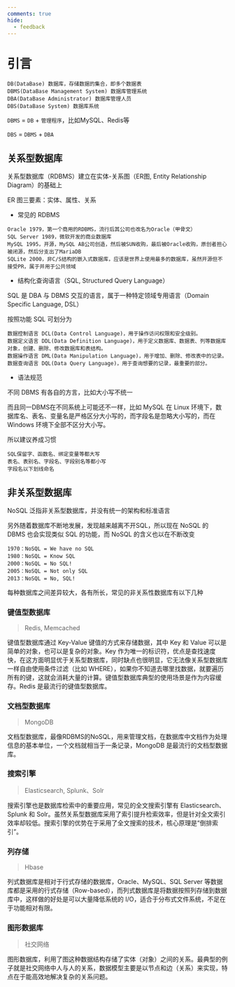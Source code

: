 ```yaml
---
comments: true
hide:
  - feedback
---
```


# 引言

```text
DB(DataBase) 数据库，存储数据的集合，即多个数据表
DBMS(DataBase Management System) 数据库管理系统
DBA(DataBase Administrator) 数据库管理人员
DBS(DataBase System) 数据库系统
```

`DBMS` = `DB` + `管理程序`，比如MySQL、Redis等

`DBS` = `DBMS` + `DBA`

## 关系型数据库

关系型数据库（RDBMS）建立在实体-关系图（ER图, Entity Relationship Diagram）的基础上

ER 图三要素：实体、属性、关系

- 常见的 RDBMS

```text
Oracle 1979，第一个商用的RDBMS，流行后其公司也改名为Oracle（甲骨文）
SQL Server 1989，微软开发的商业数据库
MySQL 1995，开源，MySQL AB公司创造，然后被SUN收购，最后被Oracle收购，原创者担心被闭源，然后分支出了MariaDB
SQLite 2000，非C/S结构的嵌入式数据库，应该是世界上使用最多的数据库，虽然开源但不接受PR，属于并用于公共领域
```

- 结构化查询语言（SQL, Structured Query Language）

SQL 是 DBA 与 DBMS 交互的语言，属于一种特定领域专用语言（Domain Specific Language, DSL）

按照功能 SQL 可划分为

```text
数据控制语言 DCL(Data Control Language)，用于操作访问权限和安全级别。
数据定义语言 DDL(Data Definition Language)，用于定义数据库、数据表、列等数据库对象，创建、删除、修改数据库和表结构。
数据操作语言 DML(Data Manipulation Language)，用于增加、删除、修改表中的记录。
数据查询语言 DQL(Data Query Language)，用于查询想要的记录，最重要的部分。
```

- 语法规范

不同 DBMS 有各自的方言，比如大小写不统一

而且同一DBMS在不同系统上可能还不一样，比如 MySQL 在 Linux 环境下，数据库名、表名、变量名是严格区分大小写的，而字段名是忽略大小写的，而在 Windows 环境下全部不区分大小写。

所以建议养成习惯

```text
SQL保留字、函数名、绑定变量等都大写
表名、表别名、字段名、字段别名等都小写
字段名以下划线命名
```

## 非关系型数据库

NoSQL 泛指非关系型数据库，并没有统一的架构和标准语言

另外随着数据库不断地发展，发现越来越离不开SQL，所以现在 NoSQL 的 DBMS 也会实现类似 SQL 的功能，而 NoSQL 的含义也以在不断改变

```text
1970：NoSQL = We have no SQL
1980：NoSQL = Know SQL
2000：NoSQL = No SQL!
2005：NoSQL = Not only SQL
2013：NoSQL = No, SQL!
```

每种数据库之间差异较大，各有所长，常见的非关系性数据库有以下几种

### 键值型数据库

> Redis, Memcached

键值型数据库通过 Key-Value 键值的方式来存储数据，其中 Key 和 Value 可以是简单的对象，也可以是复杂的对象。Key 作为唯一的标识符，优点是查找速度快，在这方面明显优于关系型数据库，同时缺点也很明显，它无法像关系型数据库一样自由使用条件过滤（比如 WHERE），如果你不知道去哪里找数据，就要遍历所有的键，这就会消耗大量的计算。键值型数据库典型的使用场景是作为内容缓存。Redis 是最流行的键值型数据库。

### 文档型数据库

> MongoDB

文档型数据库，最像RDBMS的NoSQL，用来管理文档，在数据库中文档作为处理信息的基本单位，一个文档就相当于一条记录，MongoDB 是最流行的文档型数据库。

### 搜索引擎

> Elasticsearch, Splunk、Solr

搜索引擎也是数据库检索中的重要应用，常见的全文搜索引擎有 Elasticsearch、Splunk 和 Solr。虽然关系型数据库采用了索引提升检索效率，但是针对全文索引效率却较低。搜索引擎的优势在于采用了全文搜索的技术，核心原理是“倒排索引”。

### 列存储

> Hbase

列式数据库是相对于行式存储的数据库，Oracle、MySQL、SQL Server 等数据库都是采用的行式存储（Row-based），而列式数据库是将数据按照列存储到数据库中，这样做的好处是可以大量降低系统的 I/O，适合于分布式文件系统，不足在于功能相对有限。

### 图形数据库

> 社交网络

图形数据库，利用了图这种数据结构存储了实体（对象）之间的关系。最典型的例子就是社交网络中人与人的关系，数据模型主要是以节点和边（关系）来实现，特点在于能高效地解决复杂的关系问题。
